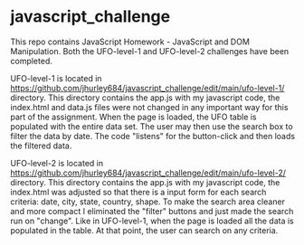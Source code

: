 # javascript_challenge
This repo contains JavaScript Homework - JavaScript and DOM Manipulation.  Both the UFO-level-1 and UFO-level-2 challenges have been completed.

UFO-level-1 is located in https://github.com/jhurley684/javascript_challenge/edit/main/ufo-level-1/  directory.  This directory contains the app.js with my javascript code, the index.html and data.js files were not changed in any important way for this part of the assignment.  When the page is loaded, the UFO table is populated with the entire data set.  The user may then use the search box to filter the data by date.  The code "listens" for the button-click and then loads the filtered data.

UFO-level-2 is located in https://github.com/jhurley684/javascript_challenge/edit/main/ufo-level-2/  directory.  This directory contains the app.js with my javascript code, the index.html was adjusted so that there is a input form for each search criteria: date, city, state, country, shape.  To make the search area cleaner and more compact I eliminated the "filter" buttons and just made the search run on "change".  Like in UFO-level-1, when the page is loaded all the data is populated in the table.  At that point, the user can search on any criteria.




